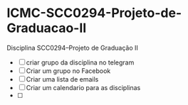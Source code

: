 # ICMC-SCC0294-Projeto-de-Graduacao-II
Disciplina SCC0294–Projeto de Graduação II

- [ ] criar grupo da disciplina no telegram
- [ ] Criar um grupo no Facebook
- [ ] Criar uma lista de emails
- [ ] Criar um calendario para as disciplinas
- [ ] 
